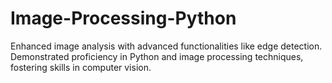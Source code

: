 # Image-Processing-Python
Enhanced image analysis with advanced functionalities like edge detection. Demonstrated proficiency in Python and image processing techniques, fostering skills in computer vision.
